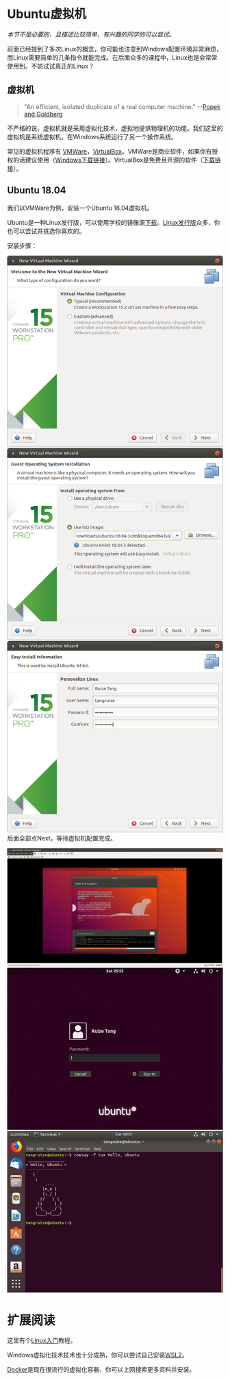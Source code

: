 # Ubuntu虚拟机
*本节不是必要的，且描述比较简单，有兴趣的同学的可以尝试。*

前面已经提到了多次Linux的概念，你可能也注意到Windows配置环境非常麻烦，而Linux需要简单的几条指令就能完成。在后面众多的课程中，Linux也是会常常使用到。不妨试试真正的Linux？

## 虚拟机
> "An efficient, isolated duplicate of a real computer machine."  --[Popek and Goldberg](https://en.wikipedia.org/wiki/Popek_and_Goldberg_virtualization_requirements) 

不严格的说，虚拟机就是采用虚拟化技术，虚拟地提供物理机的功能。我们这里的虚拟机是系统虚拟机，在Windows系统运行了另一个操作系统。

常见的虚拟机程序有 [VMWare](https://www.vmware.com/)，[VirtualBox](https://www.virtualbox.org/)。VMWare是商业软件，如果你有授权的话建议使用（[Windows下载链接](https://www.vmware.com/go/getworkstation-win)）。VirtualBox是免费且开源的软件（[下载链接](https://www.virtualbox.org/wiki/Downloads)）。

## Ubuntu 18.04
我们以VMWare为例，安装一个Ubuntu 18.04虚拟机。

Ubuntu是一种Linux发行版，可以使用学校的镜像源[下载](http://mirrors.nju.edu.cn/ubuntu-releases/18.04.3/ubuntu-18.04.3-desktop-amd64.iso)。[Linux发行版](https://www.distrowatch.com/)众多，你也可以尝试并挑选你喜欢的。

安装步骤：<br>

![vm_new_1](figs/0.2.0.vm_new.png)
![vm_new_2](figs/0.2.1.vm_new.png)
![vm_new_3](figs/0.2.2.vm_new.png)
后面全部点Next，等待虚拟机配置完成。

![vm_ubuntu_install](figs/0.2.3.vm_ubuntu_install.png)
![vm_ubuntu_login](figs/0.2.4.vm_ubuntu_login.png)
![vm_ubuntu_hello](figs/0.2.5.vm_ubuntu_hello.png)
# 扩展阅读
这里有个[Linux入门](https://nju-ics.gitbooks.io/ics2018-programming-assignment/content/linux.html)教程。

Windows虚拟化技术技术也十分成熟，你可以尝试自己安装[WSL2](https://docs.microsoft.com/en-us/windows/wsl/wsl2-install)。

[Docker](https://www.docker.com/)是现在很流行的虚拟化容器，你可以上网搜索更多资料并安装。
